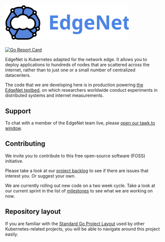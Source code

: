 ## <img src="/assets/logos/edgenet_logos_2020_05_03/edgenet_logo_2020_05_03_w_text.svg" alt="Welcome to EdgeNet" width="400">

[![Go Report Card](https://goreportcard.com/badge/github.com/EdgeNet-project/edgenet)](https://goreportcard.com/report/github.com/EdgeNet-project/edgenet)

EdgeNet is Kubernetes adapted for the network edge. It allows you to deploy applications to hundreds of nodes 
that are scattered across the internet, rather than to just one or a small number of centralized datacenters.

The code that we are developing here is in production powering [the EdgeNet testbed](http://www.edge-net.org/),
on which researchers worldwide conduct experiments in distributed systems and internet measurements.

## Support

To chat with a member of the EdgeNet team live, please [open our tawk.to window](https://tawk.to/edgenet).


## Contributing

We invite you to contribute to this free open-source software (FOSS) initiative.

Please take a look at our [project backlog](https://github.com/orgs/EdgeNet-project/projects/2) to see if 
there are issues that interest you. Or suggest your own.

We are currently rolling out new code on a two week cycle. Take a look at our current sprint in the list of
[milestones](https://github.com/EdgeNet-project/edgenet/milestones) to see what we are working on now.

## Repository layout

If you are familiar with the [Standard Go Project Layout](https://github.com/golang-standards/project-layout) used
by other Kubernetes-related projects, you will be able to navigate around this project easily.
